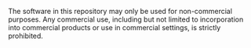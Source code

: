 The software in this repository may only be used for non-commercial purposes. Any commercial use, including but not limited to incorporation into commercial products or use in commercial settings, is strictly prohibited.
